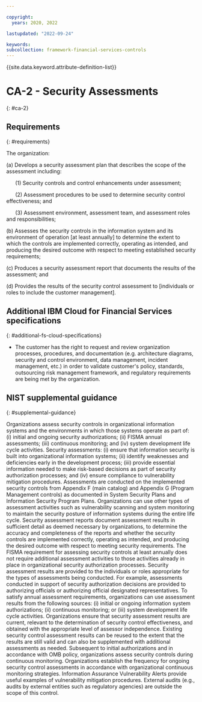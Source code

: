 ```yaml
---

copyright:
  years: 2020, 2022

lastupdated: "2022-09-24"

keywords: 
subcollection: framework-financial-services-controls
---
```


{{site.data.keyword.attribute-definition-list}}

# CA-2 - Security Assessments
{: #ca-2}

## Requirements
{: #requirements}

The organization:

(a) Develops a security assessment plan that describes the scope of the assessment including:

&nbsp;&nbsp;&nbsp;&nbsp;&nbsp;&nbsp;(1) Security controls and control enhancements under assessment;

&nbsp;&nbsp;&nbsp;&nbsp;&nbsp;&nbsp;(2) Assessment procedures to be used to determine security control effectiveness; and

&nbsp;&nbsp;&nbsp;&nbsp;&nbsp;&nbsp;(3) Assessment environment, assessment team, and assessment roles and responsibilities;

(b) Assesses the security controls in the information system and its environment of operation [at least annually] to determine the extent to which the controls are implemented correctly, operating as intended, and producing the desired outcome with respect to meeting established security requirements;

(c) Produces a security assessment report that documents the results of the assessment; and

(d) Provides the results of the security control assessment to [individuals or roles to include the customer management].

## Additional IBM Cloud for Financial Services specifications
{: #additional-fs-cloud-specifications}

- The customer has the right to request and review organization processes, procedures, and documentation (e.g. architecture diagrams, security and control environment, data management, incident management, etc.) in order to validate customer&#39;s policy, standards, outsourcing risk management framework, and regulatory requirements are being met by the organization.

## NIST supplemental guidance
{: #supplemental-guidance}

Organizations assess security controls in organizational information systems and the environments in which those systems operate as part of: (i) initial and ongoing security authorizations; (ii) FISMA annual assessments; (iii) continuous monitoring; and (iv) system development life cycle activities. Security assessments: (i) ensure that information security is built into organizational information systems; (ii) identify weaknesses and deficiencies early in the development process; (iii) provide essential information needed to make risk-based decisions as part of security authorization processes; and (iv) ensure compliance to vulnerability mitigation procedures. Assessments are conducted on the implemented security controls from Appendix F (main catalog) and Appendix G (Program Management controls) as documented in System Security Plans and Information Security Program Plans. Organizations can use other types of assessment activities such as vulnerability scanning and system monitoring to maintain the security posture of information systems during the entire life cycle. Security assessment reports document assessment results in sufficient detail as deemed necessary by organizations, to determine the accuracy and completeness of the reports and whether the security controls are implemented correctly, operating as intended, and producing the desired outcome with respect to meeting security requirements. The FISMA requirement for assessing security controls at least annually does not require additional assessment activities to those activities already in place in organizational security authorization processes. Security assessment results are provided to the individuals or roles appropriate for the types of assessments being conducted. For example, assessments conducted in support of security authorization decisions are provided to authorizing officials or authorizing official designated representatives. To satisfy annual assessment requirements, organizations can use assessment results from the following sources: (i) initial or ongoing information system authorizations; (ii) continuous monitoring; or (iii) system development life cycle activities. Organizations ensure that security assessment results are current, relevant to the determination of security control effectiveness, and obtained with the appropriate level of assessor independence. Existing security control assessment results can be reused to the extent that the results are still valid and can also be supplemented with additional assessments as needed. Subsequent to initial authorizations and in accordance with OMB policy, organizations assess security controls during continuous monitoring. Organizations establish the frequency for ongoing security control assessments in accordance with organizational continuous monitoring strategies. Information Assurance Vulnerability Alerts provide useful examples of vulnerability mitigation procedures. External audits (e.g., audits by external entities such as regulatory agencies) are outside the scope of this control.

